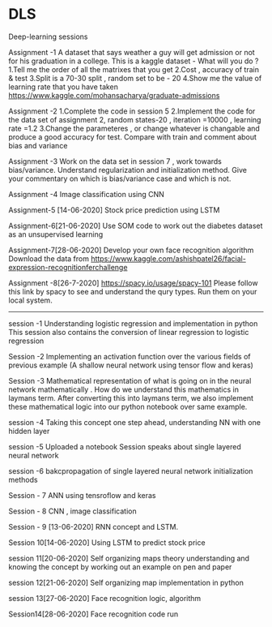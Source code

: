 # DLS
Deep-learning sessions

Assignment -1 
A dataset that says weather a guy will get admission or not for his graduation in a college.
This is a kaggle dataset -
What will you do ? 
1.Tell me the order of all the matrixes that you get
2.Cost , accuracy of train & test
3.Split is a 70-30 split , random set to be - 20
4.Show me the value of learning rate that you have taken
https://www.kaggle.com/mohansacharya/graduate-admissions

Assignment -2
1.Complete the code in session 5
2.Implement the code for the data set of assignment 2, random states-20 , iteration =10000 , learning rate =1.2
3.Change the parameteres , or change whatever is changable and produce a good accuracy for test. Compare with train and comment about bias and variance

Assignment -3 
Work on the data set in session 7 , work towards bias/variance. Understand regularization and initialization method. Give your commentary on which is bias/variance case and which is not.

Assignment -4 
Image classification using CNN

Assignment-5 [14-06-2020]
Stock price prediction using LSTM

Assignment-6[21-06-2020]
Use SOM code to work out the diabetes dataset as an unsupervised learning

Assignment-7[28-06-2020]
Develop your own face recognition algorithm
Download the data from https://www.kaggle.com/ashishpatel26/facial-expression-recognitionferchallenge

Assignment -8[26-7-2020]
https://spacy.io/usage/spacy-101 
Please follow this link by spacy to see and understand the qury types. Run them on your local system.

--------------------------------------------------------------------------------------------------------------------------------

session -1 
Understanding logistic regression and implementation in python
This session also contains the conversion of linear regression to logistic regression

Session -2 
Implementing an activation function over the various fields of previous example
(A shallow neural network using tensor flow and keras) 

Session -3 
Mathematical representation of what is going on in the neural network mathematically . 
How do we understand this mathematics in laymans term.
After converting this into laymans term, we also implement these mathematical logic into our python notebook over same example.

session -4
Taking this concept one step ahead, understanding NN with one hidden layer

session -5
Uploaded a notebook 
Session speaks about single layered neural network 

session -6 
bakcpropagation of single layered neural network
initialization methods

Session - 7
ANN using tensroflow and keras

Session - 8 
CNN , image classification

Session - 9 [13-06-2020]
RNN concept and LSTM.

Session 10[14-06-2020]
Using LSTM to predict stock price 

session 11[20-06-2020]
Self organizing maps theory understanding and knowing the concept by working out an example on pen and paper

session 12[21-06-2020]
Self organizing map implementation in python 

session 13[27-06-2020]
Face recognition logic, algorithm 

Session14[28-06-2020]
Face recognition code run
